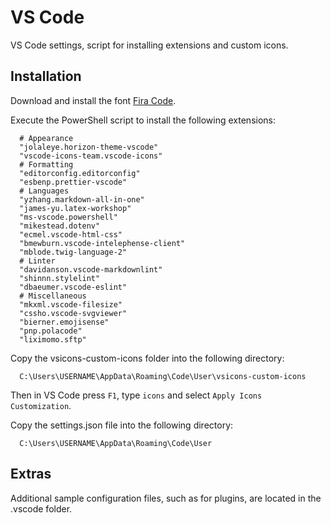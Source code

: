 # VS Code

VS Code settings, script for installing extensions and custom icons.

## Installation

Download and install the font [Fira Code](https://github.com/tonsky/FiraCode).

Execute the PowerShell script to install the following extensions:

```plaintext
  # Appearance
  "jolaleye.horizon-theme-vscode"
  "vscode-icons-team.vscode-icons"
  # Formatting
  "editorconfig.editorconfig"
  "esbenp.prettier-vscode"
  # Languages
  "yzhang.markdown-all-in-one"
  "james-yu.latex-workshop"
  "ms-vscode.powershell"
  "mikestead.dotenv"
  "ecmel.vscode-html-css"
  "bmewburn.vscode-intelephense-client"
  "mblode.twig-language-2"
  # Linter
  "davidanson.vscode-markdownlint"
  "shinnn.stylelint"
  "dbaeumer.vscode-eslint"
  # Miscellaneous
  "mkxml.vscode-filesize"
  "cssho.vscode-svgviewer"
  "bierner.emojisense"
  "pnp.polacode"
  "liximomo.sftp"
```

Copy the vsicons-custom-icons folder into the following directory:

```plaintext
  C:\Users\USERNAME\AppData\Roaming\Code\User\vsicons-custom-icons
```

Then in VS Code press `F1`, type `icons` and select `Apply Icons Customization`.

Copy the settings.json file into the following directory:

```plaintext
  C:\Users\USERNAME\AppData\Roaming\Code\User
```

## Extras

Additional sample configuration files, such as for plugins, are located in the .vscode folder.

